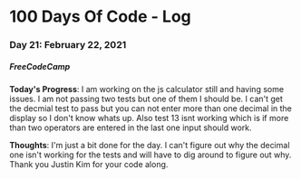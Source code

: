 # 100 Days Of Code - Log
### Day 21: February 22, 2021
##### FreeCodeCamp 

**Today's Progress**: I am working on the js calculator still and having some issues. I am not passing two tests but one of them I should be. I can't get the decmial test to pass but you can not enter more than one decimal in the display so I don't know whats up. Also test 13 isnt working which is if more than two operators are entered in the last one input should work. 

**Thoughts**: I'm just a bit done for the day. I can't figure out why the decimal one isn't working for the tests and will have to dig around to figure out why. Thank you Justin Kim for your code along.